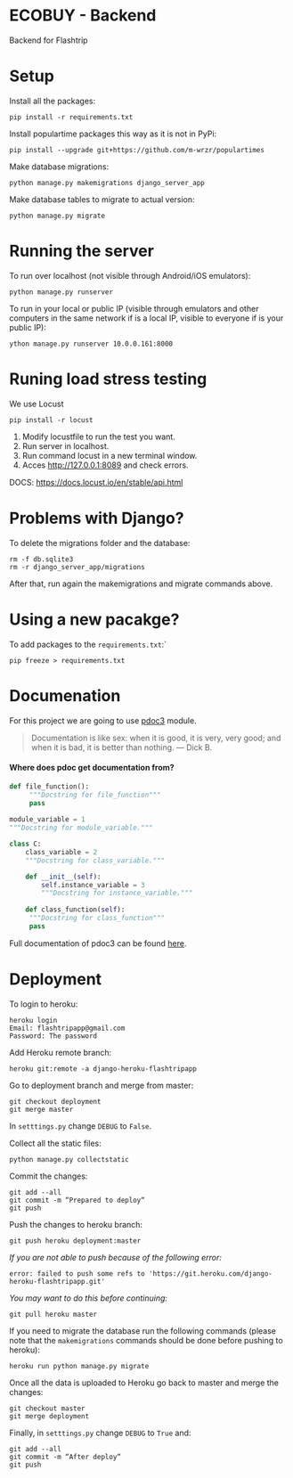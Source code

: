 # ECOBUY - Backend
Backend for Flashtrip

# Setup
Install all the packages:
```
pip install -r requirements.txt
```

Install populartime packages this way as it is not in PyPi:
```
pip install --upgrade git+https://github.com/m-wrzr/populartimes
```

Make database migrations:
```
python manage.py makemigrations django_server_app
```

Make database tables to migrate to actual version:
```
python manage.py migrate
```

# Running the server
To run over localhost (not visible through Android/iOS emulators):
```
python manage.py runserver 
```
To run in your local or public IP (visible through emulators and other computers in the same network if is a local IP, visible to everyone if is your public IP):
```
ython manage.py runserver 10.0.0.161:8000
```

# Runing load stress testing
We use Locust
```
pip install -r locust
```

1. Modify locustfile to run the test you want.
2. Run server in localhost.
3. Run command locust in a new terminal window.
4. Acces http://127.0.0.1:8089 and check errors.

DOCS: https://docs.locust.io/en/stable/api.html

# Problems with Django?
To delete the migrations folder and the database:
```
rm -f db.sqlite3
rm -r django_server_app/migrations
```
After that, run again the makemigrations and migrate commands above.

# Using a new pacakge?
To add packages to the `requirements.txt`:`
```
pip freeze > requirements.txt
```

# Documenation
For this project we are going to use [pdoc3](https://pdoc3.github.io/pdoc/) module.

> Documentation is like sex: when it is good, it is very, very good; 
and when it is bad, it is better than nothing.
> — Dick B.

#### Where does pdoc get documentation from?
```python
def file_function():
     """Docstring for file_function"""
     pass
     
module_variable = 1
"""Docstring for module_variable."""

class C:
    class_variable = 2
    """Docstring for class_variable."""

    def __init__(self):
        self.instance_variable = 3
        """Docstring for instance_variable."""
        
    def class_function(self):
     """Docstring for class_function"""
     pass
```

Full documentation of pdoc3 can be found [here](https://pdoc3.github.io/pdoc/doc/pdoc/#what-objects-are-documented).


# Deployment
To login to heroku:
```
heroku login
Email: flashtripapp@gmail.com
Password: The password
```

Add Heroku remote branch:
```
heroku git:remote -a django-heroku-flashtripapp
```

Go to deployment branch and merge from master:
```
git checkout deployment
git merge master
```

In `setttings.py` change `DEBUG` to `False`.

Collect all the static files:
```
python manage.py collectstatic
```

Commit the changes:
```
git add --all 
git commit -m “Prepared to deploy“
git push
```

Push the changes to heroku branch:
```
git push heroku deployment:master
```

_If you are not able to push because of the following error:_
```
error: failed to push some refs to 'https://git.heroku.com/django-heroku-flashtripapp.git'
```
_You may want to do this before continuing:_
```
git pull heroku master
```

If you need to migrate the database run the following commands (please note that the `makemigrations` commands should be done before pushing to heroku):
```
heroku run python manage.py migrate
```

Once all the data is uploaded to Heroku go back to master and merge the changes:
```
git checkout master
git merge deployment
```

Finally, in `setttings.py` change `DEBUG` to `True` and:
```
git add --all 
git commit -m “After deploy“
git push
```


